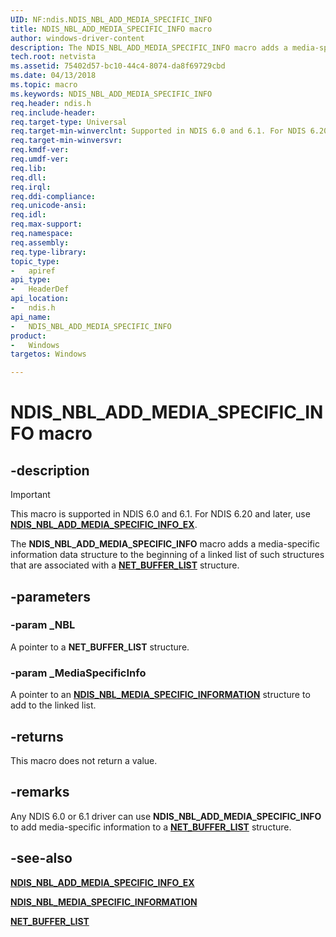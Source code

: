 ```yaml
---
UID: NF:ndis.NDIS_NBL_ADD_MEDIA_SPECIFIC_INFO
title: NDIS_NBL_ADD_MEDIA_SPECIFIC_INFO macro
author: windows-driver-content
description: The NDIS_NBL_ADD_MEDIA_SPECIFIC_INFO macro adds a media-specific information data structure to the beginning of a linked list of such structures that are associated with a NET_BUFFER_LIST structure.
tech.root: netvista
ms.assetid: 75402d57-bc10-44c4-8074-da8f69729cbd
ms.date: 04/13/2018
ms.topic: macro
ms.keywords: NDIS_NBL_ADD_MEDIA_SPECIFIC_INFO
req.header: ndis.h
req.include-header:
req.target-type: Universal
req.target-min-winverclnt: Supported in NDIS 6.0 and 6.1. For NDIS 6.20 and later, use NDIS_NBL_ADD_MEDIA_SPECIFIC_INFO_EX.
req.target-min-winversvr:
req.kmdf-ver:
req.umdf-ver:
req.lib:
req.dll:
req.irql: 
req.ddi-compliance:
req.unicode-ansi:
req.idl:
req.max-support:
req.namespace:
req.assembly:
req.type-library: 
topic_type: 
-	apiref
api_type: 
-	HeaderDef
api_location: 
-	ndis.h
api_name: 
-	NDIS_NBL_ADD_MEDIA_SPECIFIC_INFO
product:
-	Windows
targetos: Windows

---
```


# NDIS_NBL_ADD_MEDIA_SPECIFIC_INFO macro


## -description

> [!IMPORTANT]
> This macro is supported in NDIS 6.0 and 6.1. For NDIS 6.20 and later, use [**NDIS_NBL_ADD_MEDIA_SPECIFIC_INFO_EX**](nf-ndis-ndis_nbl_add_media_specific_info_ex.md).

The **NDIS_NBL_ADD_MEDIA_SPECIFIC_INFO** macro adds a media-specific information data structure to the beginning of a linked list of such structures that are associated with a [**NET_BUFFER_LIST**](ns-ndis-_net_buffer_list.md) structure.

## -parameters

### -param _NBL

A pointer to a **NET_BUFFER_LIST** structure.

### -param _MediaSpecificInfo

A pointer to an [**NDIS_NBL_MEDIA_SPECIFIC_INFORMATION**](ns-ndis-_ndis_nbl_media_media_specific_information.md) structure to add to the linked list.

## -returns

This macro does not return a value.

## -remarks

Any NDIS 6.0 or 6.1 driver can use **NDIS_NBL_ADD_MEDIA_SPECIFIC_INFO** to add media-specific information to a [**NET_BUFFER_LIST**](ns-ndis-_net_buffer_list.md) structure.

## -see-also

[**NDIS_NBL_ADD_MEDIA_SPECIFIC_INFO_EX**](nf-ndis-ndis_nbl_add_media_specific_info_ex.md)

[**NDIS_NBL_MEDIA_SPECIFIC_INFORMATION**](ns-ndis-_ndis_nbl_media_media_specific_information.md)

[**NET_BUFFER_LIST**](ns-ndis-_net_buffer_list.md)
